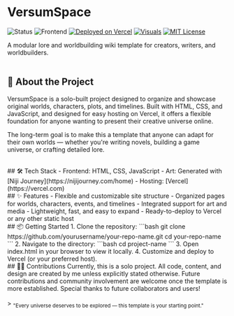 # VersumSpace 

![Status](https://img.shields.io/badge/Status-in%20development-yellow)
![Frontend](https://img.shields.io/badge/Frontend-HTML%2FCSS%2FJS-blue)
[![Deployed on Vercel](https://img.shields.io/badge/Deployed%20on-Vercel-black)](https://vercel.com/) 
[![Visuals](https://img.shields.io/badge/Visuals-Niji%20Journey-purple)](https://nijijourney.com/home)
[![MIT License](https://img.shields.io/badge/License-MIT-green.svg)](LICENSE)

A modular lore and worldbuilding wiki template for creators, writers, and worldbuilders.
<br>
<br>

## 🌌 About the Project
VersumSpace is a solo-built project designed to organize and showcase original worlds, characters, plots, and timelines.
Built with HTML, CSS, and JavaScript, and designed for easy hosting on Vercel, it offers a flexible foundation for anyone wanting to present their creative universe online.

The long-term goal is to make this a template that anyone can adapt for their own worlds — whether you're writing novels, building a game universe, or crafting detailed lore.

<br>
## 🛠 Tech Stack
- Frontend: HTML, CSS, JavaScript
- Art: Generated with [Niji Journey](https://nijijourney.com/home)
- Hosting: [Vercel](https://vercel.com)

<br>
## ✨ Features
- Flexible and customizable site structure
- Organized pages for worlds, characters, events, and timelines
- Integrated support for art and media
- Lightweight, fast, and easy to expand
- Ready-to-deploy to Vercel or any other static host

<br>
## 📦 Getting Started
1. Clone the repository:
   ```bash
   git clone https://github.com/yourusername/your-repo-name.git
   cd your-repo-name
   ```
2. Navigate to the directory:
   ```bash
   cd project-name
   ```
3. Open index.html in your browser to view it locally.
4. Customize and deploy to Vercel (or your preferred host).

<br>
## 🧑‍💻 Contributions
Currently, this is a solo project.
All code, content, and design are created by me unless explicitly stated otherwise.
Future contributions and community involvement are welcome once the template is more established.
Special thanks to future collaborators and users!
<br>
<br>
> <sub>"Every universe deserves to be explored — this template is your starting point."</sub>
